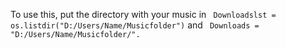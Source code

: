 To use this, put the directory with your music in ```
Downloadslst = os.listdir("D:/Users/Name/Musicfolder")``` and ```
Downloads = "D:/Users/Name/Musicfolder/".```
